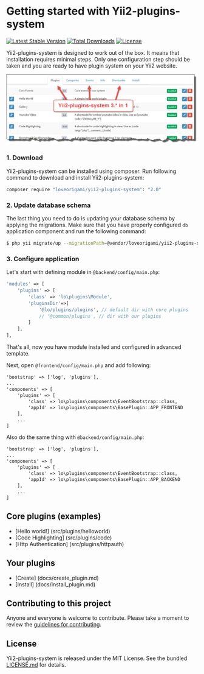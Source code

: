 # Getting started with Yii2-plugins-system
[![Latest Stable Version](https://poser.pugx.org/loveorigami/yii2-plugins-system/v/stable)](https://packagist.org/packages/loveorigami/yii2-plugins-system) 
[![Total Downloads](https://poser.pugx.org/loveorigami/yii2-plugins-system/downloads)](https://packagist.org/packages/loveorigami/yii2-plugins-system)
[![License](https://poser.pugx.org/loveorigami/yii2-plugins-system/license)](https://packagist.org/packages/loveorigami/yii2-plugins-system)

Yii2-plugins-system is designed to work out of the box. It means that installation requires
minimal steps. Only one configuration step should be taken and you are ready to
have plugin system on your Yii2 website.

!["Plugins"](docs/img/tab_plugins.jpg)

### 1. Download

Yii2-plugins-system can be installed using composer. Run following command to download and
install Yii2-plugins-system:

```bash
composer require "loveorigami/yii2-plugins-system": "2.0"
```

### 2. Update database schema

The last thing you need to do is updating your database schema by applying the
migrations. Make sure that you have properly configured `db` application component
and run the following command:

```bash
$ php yii migrate/up --migrationPath=@vendor/loveorigami/yii2-plugins-system/migrations
```

### 3. Configure application

Let's start with defining module in `@backend/config/main.php`:

```php
'modules' => [
    'plugins' => [
        'class' => 'lo\plugins\Module',
        'pluginsDir'=>[
            '@lo/plugins/plugins', // default dir with core plugins
            // '@common/plugins', // dir with our plugins
        ]
    ],
],
```
That's all, now you have module installed and configured in advanced template.

Next, open `@frontend/config/main.php` and add following:

```
'bootstrap' => ['log', 'plugins'],
...
'components' => [
    'plugins' => [
        'class' => lo\plugins\components\EventBootstrap::class,
        'appId' => lo\plugins\components\BasePlugin::APP_FRONTEND
    ],
    ...
]
```

Also do the same thing with `@backend/config/main.php`:

```
'bootstrap' => ['log', 'plugins'],
...
'components' => [
    'plugins' => [
        'class' => lo\plugins\components\EventBootstrap::class,
        'appId' => lo\plugins\components\BasePlugin::APP_BACKEND
    ],
    ...
]
```

## Core plugins (examples)

* [Hello world!] (src/plugins/helloworld)
* [Code Highlighting] (src/plugins/code)
* [Http Authentication] (src/plugins/httpauth)

## Your plugins

* [Create] (docs/create_plugin.md)
* [Install] (docs/install_plugin.md)

## Contributing to this project

Anyone and everyone is welcome to contribute. Please take a moment to
review the [guidelines for contributing](CONTRIBUTING.md).

## License

Yii2-plugins-system is released under the MIT License. See the bundled [LICENSE.md](LICENSE.md)
for details.